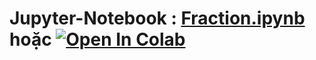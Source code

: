 # Jupyter-Notebook : [Fraction.ipynb][1] hoặc [![Open In Colab](https://colab.research.google.com/assets/colab-badge.svg)](https://colab.research.google.com/drive/1Fi43nUM5gOfh5nz2Yy2o36GDKAdeD5vi?usp=sharing)
[1]:https://github.com/danhhuynh25029/CS112.L21/blob/master/Week_6/Wall/Wall.ipynb
